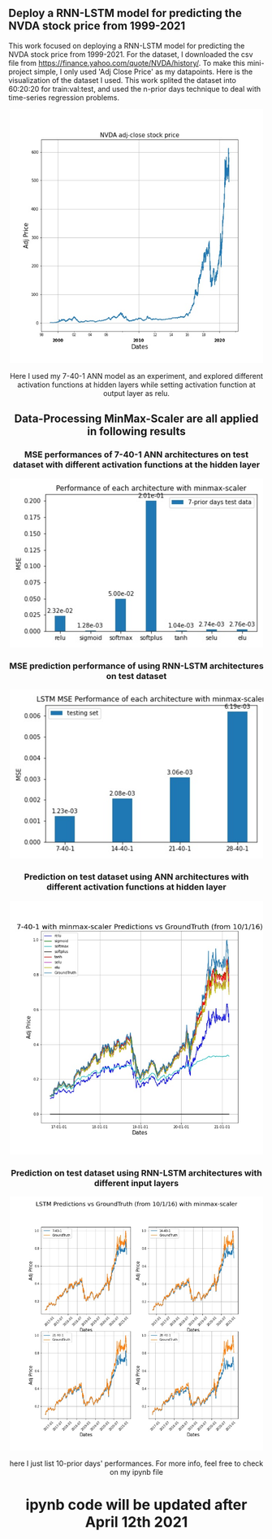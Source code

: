 ## Deploy a RNN-LSTM model for predicting the NVDA stock price from 1999-2021

This work focused on deploying a RNN-LSTM model for predicting the NVDA stock price from 1999-2021.
For the dataset, I downloaded the csv file from https://finance.yahoo.com/quote/NVDA/history/. To make this mini-project simple, I only used 'Adj Close Price' as my datapoints. Here is the visualization of the dataset I used. This work splited the dataset into 60:20:20 for train:val:test, and used the n-prior days technique to deal with time-series regression problems.
<div style="text-align:center"><img src="./images/NVDA_dataset.jpg" width="500">

Here I used my 7-40-1 ANN model as an experiment, and explored different activation functions at hidden layers while setting activation function at output layer as relu.


## Data-Processing MinMax-Scaler are all applied in following results

### MSE performances of 7-40-1 ANN architectures on test dataset with different activation functions at the hidden layer
<div style="text-align:center"><img src="./images/MSE_performance_ANN_diff_activation_functions_with_minmax_scalor.jpg" width="500">
  
### MSE prediction performance of using RNN-LSTM architectures on test dataset 
<div style="text-align:center"><img src="./images/LSTM_MSE_performance_testing_with_minmax_scalor.jpg" width="500">

### Prediction on test dataset using ANN architectures with different activation functions at hidden layer 
<div style="text-align:center"><img src="./images/ANN_prediction_with_diff_activation_functions_with_minmax_scalor.jpg" width="500">
  
### Prediction on test dataset using RNN-LSTM architectures with different input layers
 <div style="text-align:center"><img src="./images/LSTM_Predictions_vs_GroundTruth_with_minmax_scaler.jpg" width="500">
  
here I just list 10-prior days' performances. For more info, feel free to check on my ipynb file

# ipynb code will be updated after April 12th 2021
